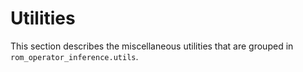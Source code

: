# Utilities

This section describes the miscellaneous utilities that are grouped in `rom_operator_inference.utils`.

```{tableofcontents}
```

